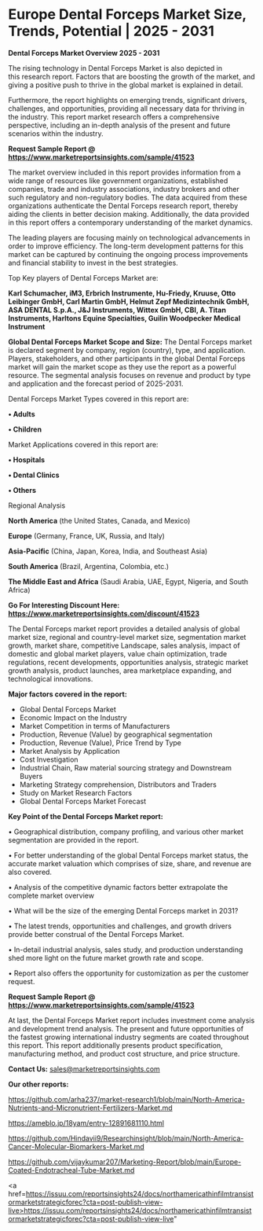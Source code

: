 # Europe Dental Forceps Market Size, Trends, Potential | 2025 - 2031

<Strong> Dental Forceps Market Overview 2025 - 2031</strong>

The rising technology in Dental Forceps Market is also depicted in this research report. Factors that are boosting the growth of the market, and giving a positive push to thrive in the global market is explained in detail.

Furthermore, the report highlights on emerging trends, significant drivers, challenges, and opportunities, providing all necessary data for thriving in the industry. This report market research offers a comprehensive perspective, including an in-depth analysis of the present and future scenarios within the industry.

<strong>Request Sample Report @ <a href=https://www.marketreportsinsights.com/sample/41523>https://www.marketreportsinsights.com/sample/41523</a></strong>

The market overview included in this report provides information from a wide range of resources like government organizations, established companies, trade and industry associations, industry brokers and other such regulatory and non-regulatory bodies. The data acquired from these organizations authenticate the Dental Forceps research report, thereby aiding the clients in better decision making. Additionally, the data provided in this report offers a contemporary understanding of the market dynamics.

The leading players are focusing mainly on technological advancements in order to improve efficiency. The long-term development patterns for this market can be captured by continuing the ongoing process improvements and financial stability to invest in the best strategies.

Top Key players of Dental Forceps Market are:

<strong>Karl Schumacher, iM3, Erbrich Instrumente, Hu-Friedy, Kruuse, Otto Leibinger GmbH, Carl Martin GmbH, Helmut Zepf Medizintechnik GmbH, ASA DENTAL S.p.A., J&J Instruments, Wittex GmbH, CBI, A. Titan Instruments, Harltons Equine Specialties, Guilin Woodpecker Medical Instrument</strong>

<strong><b>Global Dental Forceps Market Scope and Size:</b></strong>
The Dental Forceps market is declared segment by company, region (country), type, and application. Players, stakeholders, and other participants in the global Dental Forceps market will gain the market scope as they use the report as a powerful resource. The segmental analysis focuses on revenue and product by type and application and the forecast period of 2025-2031.

Dental Forceps Market Types covered in this report are:

<strong>•  Adults

•  Children</strong>

Market Applications covered in this report are:

<strong>•  Hospitals

•  Dental Clinics

•  Others</strong> 

Regional Analysis

<strong>North America</strong> (the United States, Canada, and Mexico)

<strong>Europe</strong> (Germany, France, UK, Russia, and Italy)

<strong>Asia-Pacific</strong> (China, Japan, Korea, India, and Southeast Asia)

<strong>South America</strong> (Brazil, Argentina, Colombia, etc.)

<strong>The Middle East and Africa</strong> (Saudi Arabia, UAE, Egypt, Nigeria, and South Africa)

<strong>Go For Interesting Discount Here: <a href=https://www.marketreportsinsights.com/discount/41523>https://www.marketreportsinsights.com/discount/41523</a></strong>

The Dental Forceps market report provides a detailed analysis of global market size, regional and country-level market size, segmentation market growth, market share, competitive Landscape, sales analysis, impact of domestic and global market players, value chain optimization, trade regulations, recent developments, opportunities analysis, strategic market growth analysis, product launches, area marketplace expanding, and technological innovations.

<strong><b>Major factors covered in the report:</b></strong>
<ul>
  <li>Global Dental Forceps Market </li>
  <li>Economic Impact on the Industry</li>
  <li>Market Competition in terms of Manufacturers</li>
  <li>Production, Revenue (Value) by geographical segmentation</li>
  <li>Production, Revenue (Value), Price Trend by Type</li>
  <li>Market Analysis by Application</li>
  <li>Cost Investigation</li>
  <li>Industrial Chain, Raw material sourcing strategy and Downstream Buyers</li>
  <li>Marketing Strategy comprehension, Distributors and Traders</li>
  <li>Study on Market Research Factors</li>
  <li>Global Dental Forceps Market Forecast</li>
</ul>

<strong><b>Key Point of the Dental Forceps Market report:</b></strong>

• Geographical distribution, company profiling, and various other market segmentation are provided in the report.

• For better understanding of the global Dental Forceps market status, the accurate market valuation which comprises of size, share, and revenue are also covered.

• Analysis of the competitive dynamic factors better extrapolate the complete market overview

• What will be the size of the emerging Dental Forceps market in 2031?

• The latest trends, opportunities and challenges, and growth drivers provide better construal of the Dental Forceps Market.

• In-detail industrial analysis, sales study, and production understanding shed more light on the future market growth rate and scope.

• Report also offers the opportunity for customization as per the customer request.

<strong>Request Sample Report @ <a href=https://www.marketreportsinsights.com/sample/41523>https://www.marketreportsinsights.com/sample/41523</a></strong>

At last, the Dental Forceps Market report includes investment come analysis and development trend analysis. The present and future opportunities of the fastest growing international industry segments are coated throughout this report. This report additionally presents product specification, manufacturing method, and product cost structure, and price structure.

<strong>Contact Us:</strong>
sales@marketreportsinsights.com

<strong>Our other reports:</strong>

<a href=https://github.com/arha237/market-research1/blob/main/North-America-Nutrients-and-Micronutrient-Fertilizers-Market.md>https://github.com/arha237/market-research1/blob/main/North-America-Nutrients-and-Micronutrient-Fertilizers-Market.md</a>

<a href=https://ameblo.jp/18yam/entry-12891681110.html>https://ameblo.jp/18yam/entry-12891681110.html</a>

<a href=https://github.com/Hindavii9/Researchinsight/blob/main/North-America-Cancer-Molecular-Biomarkers-Market.md>https://github.com/Hindavii9/Researchinsight/blob/main/North-America-Cancer-Molecular-Biomarkers-Market.md</a>

<a href=https://github.com/vijaykumar207/Marketing-Report/blob/main/Europe-Coated-Endotracheal-Tube-Market.md>https://github.com/vijaykumar207/Marketing-Report/blob/main/Europe-Coated-Endotracheal-Tube-Market.md</a>

<a href=https://issuu.com/reportsinsights24/docs/northamericathinfilmtransistormarketstrategicforec?cta=post-publish-view-live>https://issuu.com/reportsinsights24/docs/northamericathinfilmtransistormarketstrategicforec?cta=post-publish-view-live</a>"
